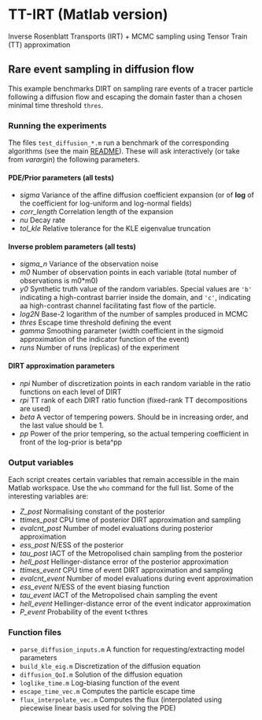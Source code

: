 # TT-IRT (Matlab version)
Inverse Rosenblatt Transports (IRT) + MCMC sampling using Tensor Train (TT) approximation


## Rare event sampling in diffusion flow

This example benchmarks DIRT on sampling rare events of a tracer particle following a diffusion flow and escaping the domain faster than a chosen minimal time threshold `thres`.

### Running the experiments

The files `test_diffusion_*.m` run a benchmark of the corresponding algorithms (see the main [README](https://github.com/dolgov/TT-IRT/blob/master/README.md)).
These will ask interactively (or take from *varargin*) the following parameters.
#### PDE/Prior parameters (all tests)
 * *sigma* Variance of the affine diffusion coefficient expansion (or of **log** of the coefficient for log-uniform and log-normal fields)
 * *corr_length* Correlation length of the expansion
 * *nu* Decay rate
 * *tol_kle* Relative tolerance for the KLE eigenvalue truncation

#### Inverse problem parameters (all tests)
 * *sigma_n* Variance of the observation noise
 * *m0* Number of observation points in each variable (total number of observations is m0*m0)
 * *y0* Synthetic truth value of the random variables. Special values are `'b'` indicating a high-contrast barrier inside the domain, and `'c'`, indicating aa high-contrast channel facilitating fast flow of the particle.
 * *log2N* Base-2 logarithm of the number of samples produced in MCMC
 * *thres* Escape time threshold defining the event
 * *gamma* Smoothing parameter (width coefficient in the sigmoid approximation of the indicator function of the event)
 * *runs* Number of runs (replicas) of the experiment

#### DIRT approximation parameters

 * *npi* Number of discretization points in each random variable in the ratio functions on each level of DIRT
 * *rpi* TT rank of each DIRT ratio function (fixed-rank TT decompositions are used)
 * *beta* A vector of tempering powers. Should be in increasing order, and the last value should be 1.
 * *pp* Power of the prior tempering, so the actual tempering coefficient in front of the log-prior is beta^pp


### Output variables

Each script creates certain variables that remain accessible in the main Matlab workspace.
Use the `who` command for the full list.
Some of the interesting variables are:

 * *Z_post* Normalising constant of the posterior
 * *ttimes_post* CPU time of posterior DIRT approximation and sampling
 * *evalcnt_post* Number of model evaluations during posterior approximation
 * *ess_post* N/ESS of the posterior
 * *tau_post* IACT of the Metropolised chain sampling from the posterior
 * *hell_post* Hellinger-distance error of the posterior approximation
 * *ttimes_event* CPU time of event DIRT approximation and sampling
 * *evalcnt_event* Number of model evaluations during event approximation
 * *ess_event* N/ESS of the event biasing function
 * *tau_event* IACT of the Metropolised chain sampling the event
 * *hell_event* Hellinger-distance error of the event indicator approximation
 * *P_event* Probability of the event t<thres

### Function files

 * `parse_diffusion_inputs.m`    A function for requesting/extracting model parameters
 * `build_kle_eig.m`             Discretization of the diffusion equation
 * `diffusion_QoI.m`             Solution of the diffusion equation
 * `loglike_time.m`              Log-biasing function of the event
 * `escape_time_vec.m`           Computes the particle escape time
 * `flux_interpolate_vec.m`      Computes the flux (interpolated using piecewise linear basis used for solving the PDE)

